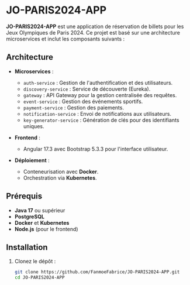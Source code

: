 # JO-PARIS2024-APP

**JO-PARIS2024-APP** est une application de réservation de billets pour les Jeux Olympiques de Paris 2024. Ce projet est basé sur une architecture microservices et inclut les composants suivants :

## Architecture

- **Microservices** :
    - `auth-service` : Gestion de l'authentification et des utilisateurs.
    - `discovery-service` : Service de découverte (Eureka).
    - `gateway` : API Gateway pour la gestion centralisée des requêtes.
    - `event-service` : Gestion des événements sportifs.
    - `payment-service` : Gestion des paiements.
    - `notification-service` : Envoi de notifications aux utilisateurs.
    - `key-generator-service` : Génération de clés pour des identifiants uniques.

- **Frontend** :
    - Angular 17.3 avec Bootstrap 5.3.3 pour l'interface utilisateur.

- **Déploiement** :
    - Conteneurisation avec **Docker**.
    - Orchestration via **Kubernetes**.

## Prérequis

- **Java 17** ou supérieur
- **PostgreSQL**
- **Docker** et **Kubernetes**
- **Node.js** (pour le frontend)

## Installation

1. Clonez le dépôt :
   ```bash
   git clone https://github.com/FanmoeFabrice/JO-PARIS2024-APP.git
   cd JO-PARIS2024-APP
